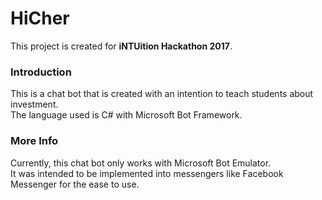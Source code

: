 # HiCher
This project is created for **iNTUition Hackathon 2017**.


### Introduction
This is a chat bot that is created with an intention to teach students about investment. </br>
The language used is C# with Microsoft Bot Framework.


### More Info
Currently, this chat bot only works with Microsoft Bot Emulator. </br>
It was intended to be implemented into messengers like Facebook Messenger for the ease to use.
